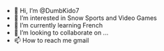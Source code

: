 - 👋 Hi, I’m @DumbKido7
- 👀 I’m interested in Snow Sports and Video Games
- 🌱 I’m currently learning French
- 💞️ I’m looking to collaborate on ...
- 📫 How to reach me gmail

<!---
DumbKido7/DumbKido7 is a ✨ special ✨ repository because its `README.md` (this file) appears on your GitHub profile.
You can click the Preview link to take a look at your changes.
--->
